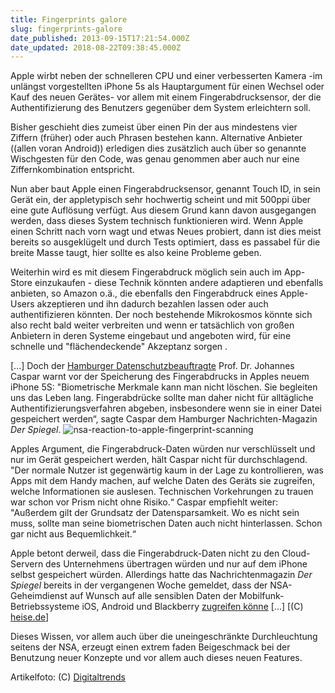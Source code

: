 ```yaml
---
title: Fingerprints galore
slug: fingerprints-galore
date_published: 2013-09-15T17:21:54.000Z
date_updated: 2018-08-22T09:38:45.000Z
---
```


Apple wirbt neben der schnelleren CPU und einer verbesserten Kamera -im unlängst vorgestellten iPhone 5s als Hauptargument für einen Wechsel oder Kauf des neuen Gerätes- vor allem mit einem Fingerabdrucksensor, der die Authentifizierung des Benutzers gegenüber dem System erleichtern soll. 

Bisher geschieht dies zumeist über einen Pin der aus mindestens vier Ziffern (früher) oder auch Phrasen bestehen kann. Alternative Anbieter ((allen voran Android)) erledigen dies zusätzlich auch über so genannte Wischgesten für den Code, was genau genommen aber auch nur eine Ziffernkombination entspricht.

Nun aber baut Apple einen Fingerabdrucksensor, genannt Touch ID, in sein Gerät ein, der appletypisch sehr hochwertig scheint und mit 500ppi über eine gute Auflösung verfügt. Aus diesem Grund kann davon ausgegangen werden, dass dieses System technisch funktionieren wird. Wenn Apple einen Schritt nach vorn wagt und etwas Neues probiert, dann ist dies meist bereits so ausgeklügelt und durch Tests optimiert, dass es passabel für die breite Masse taugt, hier sollte es also keine Probleme geben.

Weiterhin wird es mit diesem Fingerabdruck möglich sein auch im App-Store einzukaufen - diese Technik könnten andere adaptieren und ebenfalls anbieten, so Amazon o.ä., die ebenfalls den Fingerabdruck eines Apple-Users akzeptieren und ihn dadurch bezahlen lassen oder auch authentifizieren könnten. Der noch bestehende Mikrokosmos könnte sich also recht bald weiter verbreiten und wenn er tatsächlich von großen Anbietern in deren Systeme eingebaut und angeboten wird, für eine schnelle und "flächendeckende" Akzeptanz sorgen .

[...] Doch der [Hamburger Datenschutzbeauftragte](http://www.datenschutz-hamburg.de/wir-ueber-uns-kontakt/prof-dr-johannes-caspar.html) Prof. Dr. Johannes Caspar warnt vor der Speicherung des Fingerabdrucks in Apples neuem iPhone 5S: "Biometrische Merkmale kann man nicht löschen. Sie begleiten uns das Leben lang. Fingerabdrücke sollte man daher nicht für alltägliche Authentifizierungsverfahren abgeben, insbesondere wenn sie in einer Datei gespeichert werden“, sagte Caspar dem Hamburger Nachrichten-Magazin *Der Spiegel*.
![nsa-reaction-to-apple-fingerprint-scanning](//picdump.thafaker.de/2013/09/nsa-reaction-to-apple-fingerprint-scanning-580x379.jpg)

Apples Argument, die Fingerabdruck-Daten würden nur verschlüsselt und nur im Gerät gespeichert werden, hält Caspar nicht für durchschlagend. "Der normale Nutzer ist gegenwärtig kaum in der Lage zu kontrollieren, was Apps mit dem Handy machen, auf welche Daten des Geräts sie zugreifen, welche Informationen sie auslesen. Technischen Vorkehrungen zu trauen war schon vor Prism nicht ohne Risiko.“ Caspar empfiehlt weiter: "Außerdem gilt der Grundsatz der Datensparsamkeit. Wo es nicht sein muss, sollte man seine biometrischen Daten auch nicht hinterlassen. Schon gar nicht aus Bequemlichkeit.“

Apple betont derweil, dass die Fingerabdruck-Daten nicht zu den Cloud-Servern des Unternehmens übertragen würden und nur auf dem iPhone selbst gespeichert würden. Allerdings hatte das Nachrichtenmagazin *Der Spiegel* bereits in der vergangenen Woche gemeldet, dass der NSA-Geheimdienst auf Wunsch auf alle sensiblen Daten der Mobilfunk-Betriebssysteme iOS, Android und Blackberry [zugreifen könne](http://www.heise.de/mac-and-i/meldung/Kein-grosses-Smartphone-Betriebssystem-vor-US-Geheimdienst-sicher-1952156.html) [...] [(C) [heise.de](http://www.heise.de/mac-and-i/meldung/Datenschuetzer-warnt-vor-Fingerabdruck-Sensor-des-iPhone-5S-1956725.html)]

Dieses Wissen, vor allem auch über die uneingeschränkte Durchleuchtung seitens der NSA, erzeugt einen extrem faden Beigeschmack bei der Benutzung neuer Konzepte und vor allem auch dieses neuen Features.

Artikelfoto: (C) [Digitaltrends](http://img.digitaltrends.com/image/iphone-5s-fingerprint-scan-625x417.jpg)
